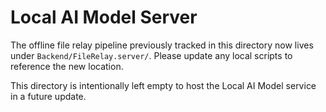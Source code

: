 # Local AI Model Server

The offline file relay pipeline previously tracked in this directory now lives under
`Backend/FileRelay.server/`.  Please update any local scripts to reference the new location.

This directory is intentionally left empty to host the Local AI Model service in a future update.

